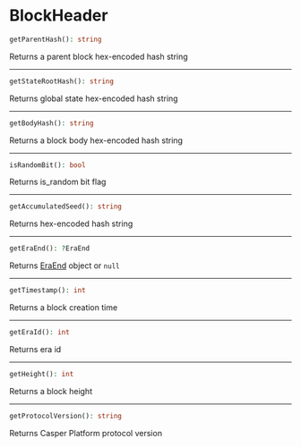 # BlockHeader

```php
getParentHash(): string
```
Returns a parent block hex-encoded hash string

---
```php
getStateRootHash(): string
```
Returns global state hex-encoded hash string

---
```php
getBodyHash(): string
```
Returns a block body hex-encoded hash string

---
```php
isRandomBit(): bool
```
Returns is_random bit flag

---
```php
getAccumulatedSeed(): string
```
Returns hex-encoded hash string

---
```php
getEraEnd(): ?EraEnd
```
Returns [EraEnd](EraEnd.md) object or `null`

---
```php
getTimestamp(): int
```
Returns a block creation time

---
```php
getEraId(): int
```
Returns era id

---
```php
getHeight(): int
```
Returns a block height

---
```php
getProtocolVersion(): string
```
Returns Casper Platform protocol version
